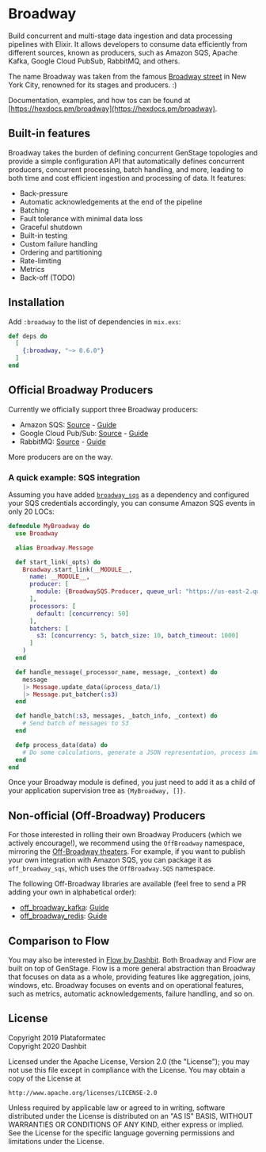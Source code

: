 # Broadway

Build concurrent and multi-stage data ingestion and data processing pipelines with Elixir. It allows developers to consume data efficiently from different sources, known as producers, such as Amazon SQS, Apache Kafka, Google Cloud PubSub, RabbitMQ, and others.

The name Broadway was taken from the famous [Broadway street](https://en.wikipedia.org/wiki/Broadway_theatre) in New York City, renowned for its stages and producers. :)

Documentation, examples, and how tos can be found at [https://hexdocs.pm/broadway](https://hexdocs.pm/broadway).

## Built-in features

Broadway takes the burden of defining concurrent GenStage topologies and provide a simple configuration API that automatically defines concurrent producers, concurrent processing, batch handling, and more, leading to both time and cost efficient ingestion and processing of data. It features:

  * Back-pressure
  * Automatic acknowledgements at the end of the pipeline
  * Batching
  * Fault tolerance with minimal data loss
  * Graceful shutdown
  * Built-in testing
  * Custom failure handling
  * Ordering and partitioning
  * Rate-limiting
  * Metrics
  * Back-off (TODO)

## Installation

Add `:broadway` to the list of dependencies in `mix.exs`:

```elixir
def deps do
  [
    {:broadway, "~> 0.6.0"}
  ]
end
```

## Official Broadway Producers

Currently we officially support three Broadway producers:

  * Amazon SQS: [Source](https://github.com/dashbitco/broadway_sqs) - [Guide](https://hexdocs.pm/broadway/amazon-sqs.html)
  * Google Cloud Pub/Sub: [Source](https://github.com/dashbitco/broadway_cloud_pub_sub) - [Guide](https://hexdocs.pm/broadway/google-cloud-pubsub.html)
  * RabbitMQ: [Source](https://github.com/dashbitco/broadway_rabbitmq) - [Guide](https://hexdocs.pm/broadway/rabbitmq.html)

More producers are on the way.

### A quick example: SQS integration

Assuming you have added [`broadway_sqs`](https://github.com/dashbitco/broadway_sqs) as a dependency and configured your SQS credentials accordingly, you can consume Amazon SQS events in only 20 LOCs:

```elixir
defmodule MyBroadway do
  use Broadway

  alias Broadway.Message

  def start_link(_opts) do
    Broadway.start_link(__MODULE__,
      name: __MODULE__,
      producer: [
        module: {BroadwaySQS.Producer, queue_url: "https://us-east-2.queue.amazonaws.com/100000000001/my_queue"}
      ],
      processors: [
        default: [concurrency: 50]
      ],
      batchers: [
        s3: [concurrency: 5, batch_size: 10, batch_timeout: 1000]
      ]
    )
  end

  def handle_message(_processor_name, message, _context) do
    message
    |> Message.update_data(&process_data/1)
    |> Message.put_batcher(:s3)
  end

  def handle_batch(:s3, messages, _batch_info, _context) do
    # Send batch of messages to S3
  end

  defp process_data(data) do
    # Do some calculations, generate a JSON representation, process images.
  end
end
```

Once your Broadway module is defined, you just need to add it as a child of your application supervision tree as `{MyBroadway, []}`.

## Non-official (Off-Broadway) Producers

For those interested in rolling their own Broadway Producers (which we actively encourage!), we recommend using the `OffBroadway` namespace, mirroring the [Off-Broadway theaters](https://en.wikipedia.org/wiki/Off-Broadway). For example, if you want to publish your own integration with Amazon SQS, you can package it as `off_broadway_sqs`, which uses the `OffBroadway.SQS` namespace.

The following Off-Broadway libraries are available (feel free to send a PR adding your own in alphabetical order):

  * [off_broadway_kafka](https://github.com/bbalser/off_broadway_kafka): [Guide](https://hexdocs.pm/off_broadway_kafka/)
  * [off_broadway_redis](https://github.com/amokan/off_broadway_redis): [Guide](https://hexdocs.pm/off_broadway_redis/)

## Comparison to Flow

You may also be interested in [Flow by Dashbit](https://github.com/dashbitco/flow). Both Broadway and Flow are built on top of GenStage. Flow is a more general abstraction than Broadway that focuses on data as a whole, providing features like aggregation, joins, windows, etc. Broadway focuses on events and on operational features, such as metrics, automatic acknowledgements, failure handling, and so on.

## License

Copyright 2019 Plataformatec\
Copyright 2020 Dashbit

Licensed under the Apache License, Version 2.0 (the "License");
you may not use this file except in compliance with the License.
You may obtain a copy of the License at

    http://www.apache.org/licenses/LICENSE-2.0

Unless required by applicable law or agreed to in writing, software
distributed under the License is distributed on an "AS IS" BASIS,
WITHOUT WARRANTIES OR CONDITIONS OF ANY KIND, either express or implied.
See the License for the specific language governing permissions and
limitations under the License.

